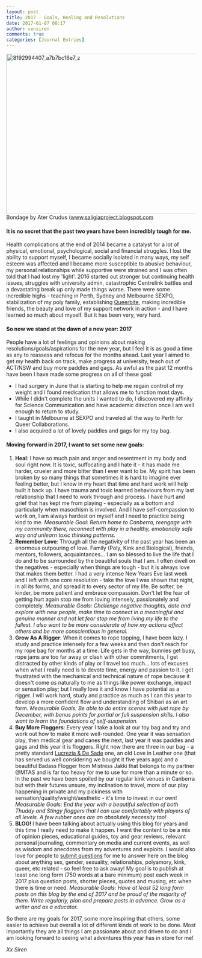 ```yaml
---
layout: post
title: 2017 - Goals, Healing and Resolutions
date: 2017-01-07 00:17
author: sensiren
comments: true
categories: [Journal Entries]
---
```

<img class="alignnone size-full wp-image-255" src="https://sensiren.files.wordpress.com/2017/01/8192994407_a7b7bc16e7_z.jpg" alt="8192994407_a7b7bc16e7_z" width="640" height="425" /> <br>Bondage by Ater Crudus (www.saligiaproject.blogspot.com
<h4>It is no secret that the past two years have been incredibly tough for me.</h4>
Health complications at the end of 2014 became a catalyst for a lot of physical, emotional, psychological, social and financial struggles. I lost the ability to support myself, I became socially isolated in many ways, my self esteem was affected and I became more susceptible to abusive behaviour, my personal relationships while supportive were strained and I was often told that I had lost my 'light'. 2016 started out stronger but continuing health issues, struggles with university admin, catastrophic Centrelink battles and a devastating break up only made things worse. There were some incredible highs - teaching in Perth, Sydney and Melbourne SEXPO, stabilization of my poly family, establishing <a href="http://queerbite.com" target="_blank">Queerbite</a>, making incredible friends, the beauty and love of my support network in action - and I have learned so much about myself. But it has been very, very hard.
<h4>So now we stand at the dawn of a new year: 2017</h4>
People have a lot of feelings and opinions about making resolutions/goals/aspirations for the new year, but I feel it is as good a time as any to reassess and refocus for the months ahead. Last year I aimed to get my health back on track, make progress at university, teach out of ACT/NSW and buy more paddles and gags. As awful as the past 12 months have been I have made some progress on all of these goal:
<ul>
	<li>I had surgery in June that is starting to help me regain control of my weight and I found medication that allows me to function most days.</li>
	<li>While I didn't complete the units I wanted to do, I discovered my affinity for Science Communication and have academic direction once I am well enough to return to study.</li>
	<li>I taught in Melbourne at SEXPO and traveled all the way to Perth for Queer Collaborations.</li>
	<li>I also acquired a lot of lovely paddles and gags for my toy bag.</li>
</ul>
<h4>Moving forward in 2017, I want to set some new goals:</h4>
<ol>
	<li><strong>Heal</strong>: I have so much pain and anger and resentment in my body and soul right now. It is toxic, suffocating and I hate it - it has made me harder, crueler and more bitter than I ever want to be. My spirit has been broken by so many things that sometimes it is hard to imagine ever feeling better, but I know in my heart that time and hard work will help built it back up. I have trauma and toxic learned behaviours from my last relationship that I need to work through and process. I have hurt and grief that has kept me from playing - especially as a bottom and particularly when masochism is involved. And I have self-compassion to work on, I am always hardest on myself and I need to practice being kind to me.
<em>Measurable Goal</em>: <em>Return home to Canberra, reengage with my community there, reconnect with play in a healthy, emotionally safe way and unlearn toxic thinking patterns. </em></li>
	<li><strong>Remember Love</strong>: Through all the negativity of the past year has been an enormous outpouring of love. Family (Poly, Kink and Biological), friends, mentors, followers, acquaintances... I am so blessed to live the life that I do and to be surrounded by the beautiful souls that I am. I often dwell on the negatives - especially when things are tough - but it is always love that makes them better. I had a very intense New Years Eve last week and I left with one core resolution - take the love I was shown that night, in all its forms, and spread it to every sector of my life. Be softer, be kinder, be more patient and embrace compassion. Don't let the fear of getting hurt again stop me from loving intensely, passionately and completely.
<em>Measurable Goals: Challenge negative thoughts, date and explore with new people, make time to connect in a meaningful and genuine manner and not let fear stop me from living my life to the fullest. I also want to be more considerate of how my actions affect others and be more conscientious in general. </em></li>
	<li><strong>Grow As A Rigger</strong>: When it comes to rope topping, I have been lazy. I study and practice intensely for a few weeks and then don't reach for my rope bag for months at a time. Life gets in the way, bunnies get busy, rope jams are too far away or clash with other commitments, I get distracted by other kinds of play or I travel too much... lots of excuses when what I really need is to devote time, energy and passion to it. I get frustrated with the mechanical and technical nature of rope because it doesn't come <em>as</em> naturally to me as things like power exchange, impact or sensation play; but I really love it and know I have potential as a rigger. I will work hard, study and practice as much as I can this year to develop a more confident flow and understanding of Shibari as an art form.
<em>Measurable Goals: Be able to do entire scenes with just rope by December, with bonus points for partial or full suspension skills. I also want to learn the foundations of self-suspension. </em></li>
	<li><strong>Buy More Floggers</strong>: Every year I take a look at our toy bag and try and work out how to make it more well-rounded. One year it was sensation play, then medical gear and canes the next, last year it was paddles and gags and this year it is floggers. Right now there are three in our bag - a pretty standard <a href="http://www.lucreziadesade.com.au/">Lucrezia &amp; De Sade</a> one, an old Love in Leather one (that has served us well considering we bought it five years ago) and a beautiful Badass Flogger from Mistress Jakki that belongs to my partner @MTAS and is far too heavy for me to use for more than a minute or so. In the past we have been spoiled by our regular kink venues in Canberra but with their futures unsure, my inclination to travel, more of our play happening in private and my pickiness with sensation/quality/weight/aesthetic - it's time to invest in our own!
<em>Measurable Goals: End the year with a beautiful selection of both Thuddy and Stingy floggers that I can use comfortably with players of all levels. A few rubber ones are an absolutely necessity too!</em></li>
	<li><strong>BLOG! </strong>I have been talking about actually using this blog for years and this time I really need to make it happen. I want the content to be a mix of opinion pieces, educational guides, toy and gear reviews, relevant personal journaling, commentary on media and current events, as well as wisdom and anecdotes from my adventures and exploits. I would also love for people to <a href="https://sensiren.wordpress.com/asksiren/" target="_blank">submit questions</a> for me to answer here on the blog about anything sex, gender, sexuality, relationships, polyamory, kink, queer, etc related - so feel free to ask away! My goal is to publish at least one long form (750 words at a bare minimum) post each week in 2017 plus question posts, shorter pieces, quotes and musing, etc when there is time or need.
<em>Measurable Goals: </em><em>Have at least 52 long form posts on this blog by the end of 2017 and be proud of the majority of them. Write regularly, plan and prepare posts in advance. Grow as a writer and as a educator. </em></li>
</ol>
So there are my goals for 2017, some more inspiring that others, some easier to achieve but overall a lot of different kinds of work to be done. Most importantly they are all things I am passionate about and driven to do and I am looking forward to seeing what adventures this year has in store for me!

<em>Xx Siren </em>
